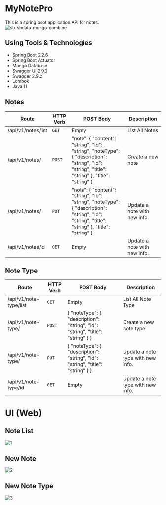 # MyNotePro
This is a spring boot application.API for notes.
![sb-sbdata-mongo-combine](https://user-images.githubusercontent.com/44985849/79386480-dbde4e00-7f72-11ea-816a-45e7257cd082.png)

## Using Tools & Technologies 
* Spring Boot  2.2.6
* Spring Boot Actuator
* Mongo Database
* Swagger UI 2.9.2
* Swagger 2.9.2
* Lombok 
* Java 11

## Notes
| Route  | HTTP Verb  |POST Body   |Description   |
|---|---|---|---|
| /api/v1/notes/list  |`GET`   |  Empty | List All Notes    
| /api/v1/notes/  |`POST`   | "note": { "content": "string", "id": "string", "noteType": { "description": "string", "id": "string", "title": "string" }, "title": "string" }  | Create a new note  |
| /api/v1/notes/  | `PUT`  | "note": { "content": "string", "id": "string", "noteType": { "description": "string", "id": "string", "title": "string" }, "title": "string" }  | Update a note with new info.   |
| /api/v1/notes/id  | `GET`  | Empty  | Update a note with new info.   |

## Note Type
| Route  | HTTP Verb  |POST Body   |Description   |
|---|---|---|---|
| /api/v1/note-type/list  |`GET`   |  Empty | List All Note Type    |
| /api/v1/note-type/  |`POST`   |{ "noteType": { "description": "string", "id": "string", "title": "string" } }   | Create a new note type  |
| /api/v1/note-type/  | `PUT`  | { "noteType": { "description": "string", "id": "string", "title": "string" } }  | Update a note type with new info.   |
| /api/v1/note-type/id  | `GET`  | Empty  | Update a note type with new info.   |



# UI (Web)

## Note List
![1](https://user-images.githubusercontent.com/44985849/80319943-eecb0b00-881b-11ea-87e5-76a5557f1ace.PNG)

## New Note
![2](https://user-images.githubusercontent.com/44985849/80319944-f12d6500-881b-11ea-8786-af81326636a1.PNG)

## New Note Type
![3](https://user-images.githubusercontent.com/44985849/80319947-f38fbf00-881b-11ea-81b0-7b640023702b.PNG)


